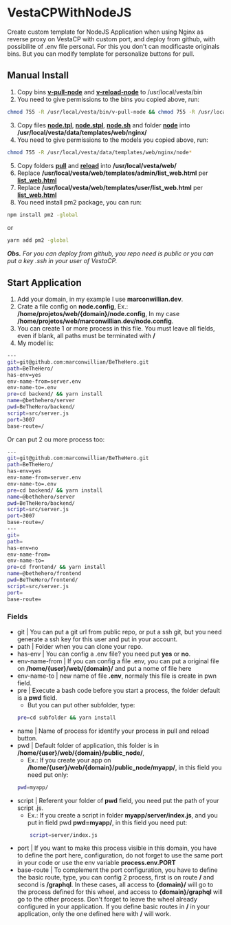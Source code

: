 # VestaCPWithNodeJS
Create custom template for NodeJS Application when using Nginx as reverse proxy on VestaCP with custom port, and deploy from github, with possibilite of .env file personal. For this you don't can modificaste originals bins. But you can modify template for personalize buttons for pull.

## Manual Install
1. Copy bins __[v-pull-node](/bin/v-pull-node)__ and __[v-reload-node](/bin/v-reload-node)__ to /usr/local/vesta/bin
2.  You need to give permissions to the bins you copied above, run:
```bash
chmod 755 -R /usr/local/vesta/bin/v-pull-node && chmod 755 -R /usr/local/vesta/bin/v-reload-node
```
3. Copy files __[node.tpl](/model_nginx/node.tpl)__, __[node.stpl](/model_nginx/node.stpl)__, __[node.sh](/model_nginx/node.sh)__ and folder __[node](/model_nginx/node)__ into __/usr/local/vesta/data/templates/web/nginx/__
4.  You need to give permissions to the models you copied above, run:
```bash
chmod 755 -R /usr/local/vesta/data/templates/web/nginx/node*
```
5. Copy folders __[pull](/pull/node/index.php)__ and __[reload](/reload/node/index.php)__ into __/usr/local/vesta/web/__
6. Replace __/usr/local/vesta/web/templates/admin/list_web.html__ per __[list_web.html](/web/templates/admin/list_web.html)__
7. Replace __/usr/local/vesta/web/templates/user/list_web.html__ per __[list_web.html](/web/templates/user/list_web.html)__
8. You need install pm2 package, you can run:
```bash
npm install pm2 -global
```
or 
```bash
yarn add pm2 -global
```

___Obs.___ _For you can deploy from github, you repo need is public or you can put a key .ssh in your user of VestaCP._

## Start Application
1. Add your domain, in my example I use __marconwillian.dev__.
2. Crate a file config on __node.config__, Ex.: __/home/projetos/web/{domain}/node.config__, In my case __/home/projetos/web/marconwillian.dev/node.config__.
3. You can create 1 or more process in this file. You must leave all fields, even if blank, all paths must be terminated with __/__
4. My model is:
```bash
---
git=git@github.com:marconwillian/BeTheHero.git
path=BeTheHero/
has-env=yes
env-name-from=server.env
env-name-to=.env
pre=cd backend/ && yarn install
name=@bethehero/server
pwd=BeTheHero/backend/
script=src/server.js
port=3007
base-route=/

```
Or can put 2 ou more process too:
```bash
---
git=git@github.com:marconwillian/BeTheHero.git
path=BeTheHero/
has-env=yes
env-name-from=server.env
env-name-to=.env
pre=cd backend/ && yarn install
name=@bethehero/server
pwd=BeTheHero/backend/
script=src/server.js
port=3007
base-route=/
---
git=
path=
has-env=no
env-name-from=
env-name-to=
pre=cd frontend/ && yarn install
name=@bethehero/frontend
pwd=BeTheHero/frontend/
script=src/server.js
port=
base-route=
```

### Fields
- git | You can put a git url from public repo, or put a ssh git, but you need generate a ssh key for this user and put in your account.
- path | Folder when you can clone your repo.
- has-env | You can config a .env file? you need put __yes__ or __no__.
- env-name-from | If you can config a file .env, you can put a original file on __/home/{user}/web/{domain}/__ and put a nome of file here
- env-name-to | new name of file __.env__, normaly this file is create in pwn field.
- pre | Execute a bash code before you start a process, the folder default is a __pwd__ field.  
    - But you can put other subfolder, type: 
    ```bash
    pre=cd subfolder && yarn install
    ```
- name | Name of process for identify your process in pull and reload button.
- pwd | Default folder of application, this folder is in __/home/{user}/web/{domain}/public_node/__, 
    - Ex.: If you create your app on __/home/{user}/web/{domain}/public_node/myapp/__, in this field you need put only:
    ```bash
    pwd=myapp/
    ```
- script | Referent your folder of __pwd__ field, you need put the path of your script .js.
    - Ex.: If you create a script in folder __myapp/server/index.js__, and you put in field pwd __pwd=myapp/__, in this field you need put:
    ```bash
        script=server/index.js
    ```
- port | If you want to make this process visible in this domain, you have to define the port here, configuration, do not forget to use the same port in your code or use the env variable __process.env.PORT__
- base-route | To complement the port configuration, you have to define the basic route, type, you can config 2 process, first is on route __/__ and second is __/graphql__. In these cases, all access to __{domain}/__ will go to the process defined for this wheel, and access to __{domain}/graphql__ will go to the other process. Don't forget to leave the wheel already configured in your application. If you define basic routes in __/__ in your application, only the one defined here with __/__ will work.